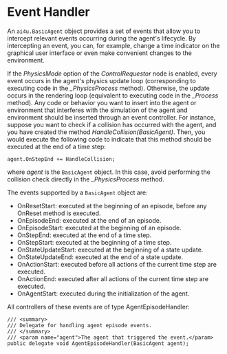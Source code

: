 # Event Handler

An `ai4u.BasicAgent` object provides a set of events that allow you to intercept relevant events occurring during the agent's lifecycle. By intercepting an event, you can, for example, change a time indicator on the graphical user interface or even make convenient changes to the environment.

If the *PhysicsMode* option of the *ControlRequestor* node is enabled, every event occurs in the agent's physics update loop (corresponding to executing code in the *_PhysicsProcess* method). Otherwise, the update occurs in the rendering loop (equivalent to executing code in the *_Process* method). Any code or behavior you want to insert into the agent or environment that interferes with the simulation of the agent and environment should be inserted through an event controller. For instance, suppose you want to check if a collision has occurred with the agent, and you have created the method *HandleCollision(BasicAgent)*. Then, you would execute the following code to indicate that this method should be executed at the end of a time step:

```CSharp
agent.OnStepEnd += HandleCollision; 
```

where *agent* is the `BasicAgent` object. In this case, avoid performing the collision check directly in the *_PhysicsProcess* method.

The events supported by a `BasicAgent` object are:

* OnResetStart: executed at the beginning of an episode, before any OnReset method is executed.
* OnEpisodeEnd: executed at the end of an episode.
* OnEpisodeStart: executed at the beginning of an episode.
* OnStepEnd: executed at the end of a time step.
* OnStepStart: executed at the beginning of a time step.
* OnStateUpdateStart: executed at the beginning of a state update.
* OnStateUpdateEnd: executed at the end of a state update.
* OnActionStart: executed before all actions of the current time step are executed.
* OnActionEnd: executed after all actions of the current time step are executed.
* OnAgentStart: executed during the initialization of the agent.

All controllers of these events are of type AgentEpisodeHandler:

```CSharp
/// <summary>
/// Delegate for handling agent episode events.
/// </summary>
/// <param name="agent">The agent that triggered the event.</param>
public delegate void AgentEpisodeHandler(BasicAgent agent);
```
